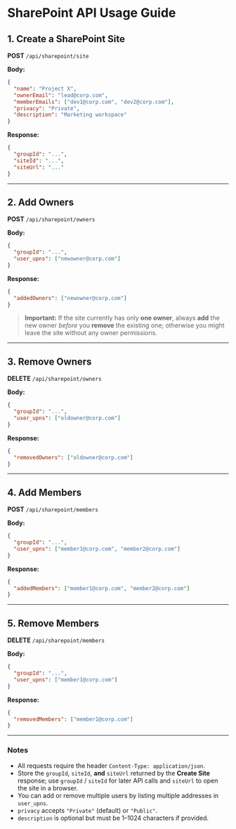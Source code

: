 # SharePoint API Usage Guide

## 1. Create a SharePoint Site

**POST** `/api/sharepoint/site`

**Body:**

```json
{
  "name": "Project X",
  "ownerEmail": "lead@corp.com",
  "memberEmails": ["dev1@corp.com", "dev2@corp.com"],
  "privacy": "Private",
  "description": "Marketing workspace"
}
```

**Response:**

```json
{
  "groupId": "...",
  "siteId": "...",
  "siteUrl": "..."
}
```

---

## 2. Add Owners

**POST** `/api/sharepoint/owners`

**Body:**

```json
{
  "groupId": "...",
  "user_upns": ["newowner@corp.com"]
}
```

**Response:**

```json
{
  "addedOwners": ["newowner@corp.com"]
}
```

> **Important:** If the site currently has only **one owner**, always **add** the new owner *before* you **remove** the existing one; otherwise you might leave the site without any owner permissions.

---

## 3. Remove Owners

**DELETE** `/api/sharepoint/owners`

**Body:**

```json
{
  "groupId": "...",
  "user_upns": ["oldowner@corp.com"]
}
```

**Response:**

```json
{
  "removedOwners": ["oldowner@corp.com"]
}
```

---

## 4. Add Members

**POST** `/api/sharepoint/members`

**Body:**

```json
{
  "groupId": "...",
  "user_upns": ["member1@corp.com", "member2@corp.com"]
}
```

**Response:**

```json
{
  "addedMembers": ["member1@corp.com", "member2@corp.com"]
}
```

---

## 5. Remove Members

**DELETE** `/api/sharepoint/members`

**Body:**

```json
{
  "groupId": "...",
  "user_upns": ["member1@corp.com"]
}
```

**Response:**

```json
{
  "removedMembers": ["member1@corp.com"]
}
```

---

### Notes

* All requests require the header `Content-Type: application/json`.
* Store the `groupId`, `siteId`, **and** `siteUrl` returned by the **Create Site** response; use `groupId` / `siteId` for later API calls and `siteUrl` to open the site in a browser.
* You can add or remove multiple users by listing multiple addresses in `user_upns`.
* `privacy` accepts `"Private"` (default) or `"Public"`.
* `description` is optional but must be 1–1024 characters if provided.
